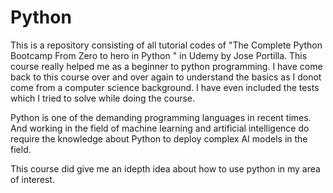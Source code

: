 # Python

This is a repository consisting of all tutorial codes of "The Complete Python Bootcamp From Zero to hero in Python " in Udemy by Jose Portilla. This course really helped me as a beginner to python programming. I have come back to this course over and over again to understand the basics as I donot come from a computer science background. I have even included the tests which I tried to solve while doing the course. 

Python is one of the demanding programming languages in recent times. And working in the field of machine learning and artificial intelligence do require the knowledge about Python to deploy complex AI models in the field.

This course did give me an idepth idea about how to use python in my area of interest.


